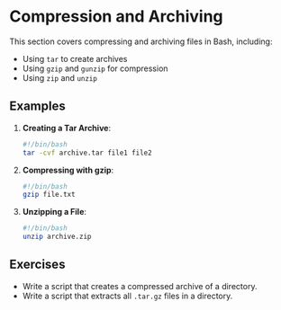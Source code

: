 # Compression and Archiving

This section covers compressing and archiving files in Bash, including:

- Using `tar` to create archives
- Using `gzip` and `gunzip` for compression
- Using `zip` and `unzip`

## Examples

1. **Creating a Tar Archive**:
   ```bash
   #!/bin/bash
   tar -cvf archive.tar file1 file2
   ```

2. **Compressing with gzip**:
   ```bash
   #!/bin/bash
   gzip file.txt
   ```

3. **Unzipping a File**:
   ```bash
   #!/bin/bash
   unzip archive.zip
   ```

## Exercises

- Write a script that creates a compressed archive of a directory.
- Write a script that extracts all `.tar.gz` files in a directory.